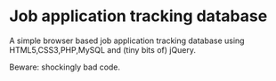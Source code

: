 Job application tracking database
=================================

A simple browser based job application tracking database using HTML5,CSS3,PHP,MySQL and (tiny bits of) jQuery.

Beware: shockingly bad code.
